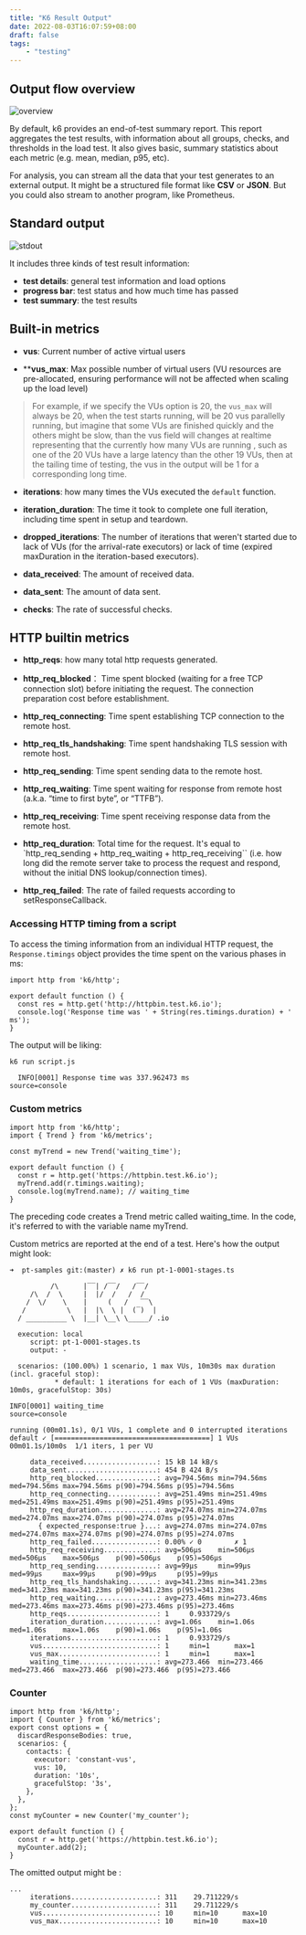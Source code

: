 ```yaml
---
title: "K6 Result Output"
date: 2022-08-03T16:07:59+08:00
draft: false
tags:
    - "testing"
---
```


## Output flow overview

![overview](https://k6.io/docs/static/dba3ddf4f3ab26e38c2bb8014a3f6910/e1d57/k6-results-diagram.png
"overview")

By default, k6 provides an end-of-test summary report. This report aggregates
the test results, with information about all groups, checks, and thresholds in
the load test. It also gives basic, summary statistics about each metric (e.g.
mean, median, p95, etc).

For analysis, you can stream all the data that your test generates to an
external output. It might be a structured file format like **CSV** or **JSON**.
But you could also stream to another program, like Prometheus.

## Standard output

![stdout](https://intranetproxy.alipay.com/skylark/lark/0/2022/png/2601/1659514672911-a902f22d-2314-4491-bb6c-7dd1ebfa91f7.png?x-oss-process=image%2Fresize%2Cw_1267%2Climit_0
"stdout")

It includes three kinds of test result information:

* **test details**: general test information and load options
* **progress bar**: test status and how much time has passed
* **test summary**: the test results

## Built-in metrics

* **vus**: Current number of active virtual users

* ****vus_max**: Max possible number of virtual users (VU resources are pre-allocated,
  ensuring performance will not be affected when scaling up the load level)

> For example, if we specify the VUs option is 20, the `vus_max` will always be
> 20, when the test starts running, will be 20 vus parallelly running, but
> imagine that some VUs are finished quickly and the others might be slow, than
> the vus field will changes at realtime representing that the currently how
> many VUs are running , such as one of the 20 VUs have a large latency than the
> other 19 VUs, then at the tailing time of testing, the vus in the output will
> be 1 for a corresponding long time.

* **iterations**: how many times the VUs executed the `default` function.

* **iteration_duration**: The time it took to complete one full iteration, including
  time spent in setup and teardown.

* **dropped_iterations**: The number of iterations that weren't started due to
  lack of VUs (for the arrival-rate executors) or lack of time (expired
  maxDuration in the iteration-based executors).

* **data_received**: The amount of received data.

* **data_sent**: The amount of data sent.

* **checks**: The rate of successful checks.

## HTTP builtin metrics

* **http_reqs**: how many total http requests generated.

* **http_req_blocked**： Time spent blocked (waiting for a free TCP connection
  slot) before initiating the request. The connection preparation cost before
  establishment.
  
* **http_req_connecting**: Time spent establishing TCP connection to the remote
  host.
  
* **http_req_tls_handshaking**: Time spent handshaking TLS session with remote
  host.

* **http_req_sending**: Time spent sending data to the remote host.

* **http_req_waiting**: Time spent waiting for response from remote host (a.k.a.
  “time to first byte”, or “TTFB”).

* **http_req_receiving**: Time spent receiving response data from the remote
  host.

* **http_req_duration**: Total time for the request. It's equal to
  `http_req_sending + http_req_waiting + http_req_receiving`` (i.e. how long did
  the remote server take to process the request and respond, without the initial
  DNS lookup/connection times).

* **http_req_failed**: The rate of failed requests according to
  setResponseCallback.
  
### Accessing HTTP timing from a script

To access the timing information from an individual HTTP request, the
`Response.timings` object provides the time spent on the various phases in ms:

```jsts
import http from 'k6/http';

export default function () {
  const res = http.get('http://httpbin.test.k6.io');
  console.log('Response time was ' + String(res.timings.duration) + ' ms');
}
```

The output will be liking:
```
k6 run script.js

  INFO[0001] Response time was 337.962473 ms               source=console
```

### Custom metrics

```jsts
import http from 'k6/http';
import { Trend } from 'k6/metrics';

const myTrend = new Trend('waiting_time');

export default function () {
  const r = http.get('https://httpbin.test.k6.io');
  myTrend.add(r.timings.waiting);
  console.log(myTrend.name); // waiting_time
}
```
The preceding code creates a Trend metric called waiting_time. In the code, it's
referred to with the variable name myTrend.

Custom metrics are reported at the end of a test. Here's how the output might
look:

```jsts
➜  pt-samples git:(master) ✗ k6 run pt-1-0001-stages.ts

          /\      |‾‾| /‾‾/   /‾‾/   
     /\  /  \     |  |/  /   /  /    
    /  \/    \    |     (   /   ‾‾\  
   /          \   |  |\  \ |  (‾)  | 
  / __________ \  |__| \__\ \_____/ .io

  execution: local
     script: pt-1-0001-stages.ts
     output: -

  scenarios: (100.00%) 1 scenario, 1 max VUs, 10m30s max duration (incl. graceful stop):
           * default: 1 iterations for each of 1 VUs (maxDuration: 10m0s, gracefulStop: 30s)

INFO[0001] waiting_time                                  source=console

running (00m01.1s), 0/1 VUs, 1 complete and 0 interrupted iterations
default ✓ [======================================] 1 VUs  00m01.1s/10m0s  1/1 iters, 1 per VU

     data_received..................: 15 kB 14 kB/s
     data_sent......................: 454 B 424 B/s
     http_req_blocked...............: avg=794.56ms min=794.56ms med=794.56ms max=794.56ms p(90)=794.56ms p(95)=794.56ms
     http_req_connecting............: avg=251.49ms min=251.49ms med=251.49ms max=251.49ms p(90)=251.49ms p(95)=251.49ms
     http_req_duration..............: avg=274.07ms min=274.07ms med=274.07ms max=274.07ms p(90)=274.07ms p(95)=274.07ms
       { expected_response:true }...: avg=274.07ms min=274.07ms med=274.07ms max=274.07ms p(90)=274.07ms p(95)=274.07ms
     http_req_failed................: 0.00% ✓ 0        ✗ 1  
     http_req_receiving.............: avg=506µs    min=506µs    med=506µs    max=506µs    p(90)=506µs    p(95)=506µs   
     http_req_sending...............: avg=99µs     min=99µs     med=99µs     max=99µs     p(90)=99µs     p(95)=99µs    
     http_req_tls_handshaking.......: avg=341.23ms min=341.23ms med=341.23ms max=341.23ms p(90)=341.23ms p(95)=341.23ms
     http_req_waiting...............: avg=273.46ms min=273.46ms med=273.46ms max=273.46ms p(90)=273.46ms p(95)=273.46ms
     http_reqs......................: 1     0.933729/s
     iteration_duration.............: avg=1.06s    min=1.06s    med=1.06s    max=1.06s    p(90)=1.06s    p(95)=1.06s   
     iterations.....................: 1     0.933729/s
     vus............................: 1     min=1      max=1
     vus_max........................: 1     min=1      max=1
     waiting_time...................: avg=273.466  min=273.466  med=273.466  max=273.466  p(90)=273.466  p(95)=273.466
```

### Counter 

```jsts
import http from 'k6/http';
import { Counter } from 'k6/metrics';
export const options = {
  discardResponseBodies: true,
  scenarios: {
    contacts: {
      executor: 'constant-vus',
      vus: 10,
      duration: '10s',
      gracefulStop: '3s',
    },
  },
};
const myCounter = new Counter('my_counter');

export default function () {
  const r = http.get('https://httpbin.test.k6.io');
  myCounter.add(2);
}
```

The omitted output might be :

```shell
...
     iterations.....................: 311    29.711229/s
     my_counter.....................: 311    29.711229/s
     vus............................: 10     min=10      max=10
     vus_max........................: 10     min=10      max=10
```
